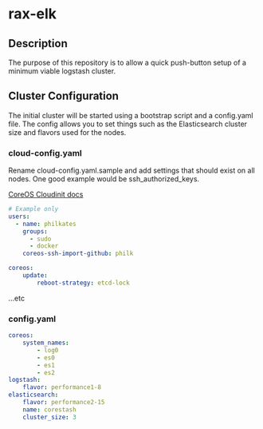 rax-elk
=======

## Description

The purpose of this repository is to allow a quick push-button setup of a minimum viable logstash cluster.

## Cluster Configuration

The initial cluster will be started using a bootstrap script and a config.yaml file. The config allows you to set things such as the Elasticsearch cluster size and flavors used for the nodes.

### cloud-config.yaml

Rename cloud-config.yaml.sample and add settings that should exist on all nodes. One good example would be ssh_authorized_keys.

[CoreOS Cloudinit docs](http://coreos.com/docs/cluster-management/setup/cloudinit-cloud-config/)

```yaml
# Example only
users:
  - name: philkates
    groups:
      - sudo
      - docker
    coreos-ssh-import-github: philk

coreos:
    update:
        reboot-strategy: etcd-lock

```
...etc

### config.yaml

```yaml
coreos:
    system_names:
        - log0
        - es0
        - es1
        - es2
logstash:
    flavor: performance1-8
elasticsearch:
    flavor: performance2-15
    name: corestash
    cluster_size: 3
```

